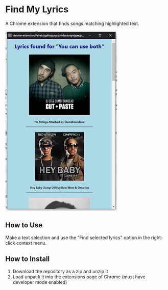 # Find My Lyrics
A Chrome extension that finds songs matching highlighted text.

<img src="preview.png" width="350">

## How to Use
Make a text selection and use the "Find selected lyrics" option in the right-click context menu.

## How to Install
1. Download the repository as a zip and unzip it
2. Load unpack it into the extensions page of Chrome (must have developer mode enabled)
